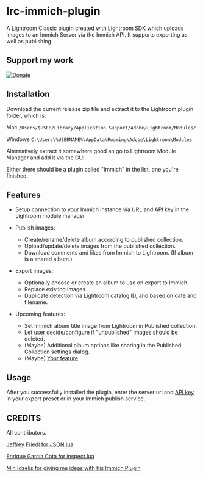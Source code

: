 # lrc-immich-plugin

A Lightroom Classic plugin created with Lightroom SDK which uploads images to an Immich Server via the Immich API.
It supports exporting as well as publishing.

## Support my work

[![Donate](https://img.shields.io/badge/Donate-PayPal-green.svg)](https://www.paypal.com/donate/?hosted_button_id=2LL4K9LN5CFA6)

## Installation

Download the current release zip file and extract it to the Lightroom plugin folder, which is:

Mac
    `/Users/$USER/Library/Application Support/Adobe/Lightroom/Modules/`

Windows
    `C:\Users\%USERNAME%\AppData\Roaming\Adobe\Lightroom\Modules`

Alternatively extract it somewhere good an go to Lightroom Module Manager and add it via the GUI.

Either there should be a plugin called "Immich" in the list, one you're finished.

## Features

* Setup connection to your Immich instance via URL and API key in the Lightroom module manager

* Publish images:
    * Create/rename/delete album according to published collection.
    * Upload/update/delete images from the published collection.
    * Download comments and likes from Immich to Lightroom. (If album is a shared album.)

* Export images:
    * Optionally choose or create an album to use on export to Immich.
    * Replace existing images.
    * Duplicate detection via Lightroom catalog ID, and based on date and filename.

* Upcoming features:
    * Set Immich album title image from Lightroom in Published collection.
    * Let user decide/configure if "unpublished" images should be deleted.
    * (Maybe) Additional album options like sharing in the Published Collection settings dialog.
    * (Maybe) [Your feature](https://github.com/bmachek/lrc-immich-plugin/discussions/16)

## Usage

After you successfully installed the plugin, enter the server url and [API key](https://immich.app/docs/features/command-line-interface#obtain-the-api-key) in your export preset or in your Immich publish service.


## CREDITS

All contributors.

[Jeffrey Friedl for JSON.lua](http://regex.info/blog/lua/json)

[Enrique García Cota for inspect.lua](https://github.com/kikito/inspect.lua)

[Min Idzelis for giving me ideas with his Immich Plugin](https://github.com/midzelis/mi.Immich.Publisher)



